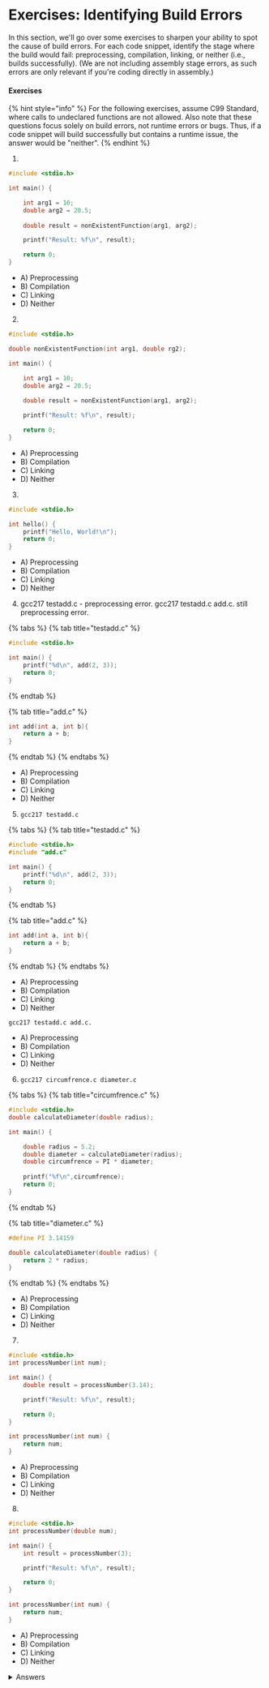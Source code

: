# Exercises: Identifying Build Errors

In this section, we'll go over some exercises to sharpen your ability to spot the cause of build errors. For each code snippet, identify the stage where the build would fail: preprocessing, compilation, linking, or neither (i.e., builds successfully). (We are not including assembly stage errors, as such errors are only relevant if you're coding directly in assembly.)

#### Exercises

{% hint style="info" %}
For the following exercises, assume C99 Standard, where calls to undeclared functions are not allowed. Also note that these questions focus solely on build errors, not runtime errors or bugs. Thus, if a code snippet will build successfully but contains a runtime issue, the answer would be "neither".
{% endhint %}

1.

```c
#include <stdio.h>

int main() {

    int arg1 = 10;
    double arg2 = 20.5;
    
    double result = nonExistentFunction(arg1, arg2);

    printf("Result: %f\n", result);

    return 0;
}
```

* A) Preprocessing
* B) Compilation
* C) Linking
* D) Neither

2.

```c
#include <stdio.h>

double nonExistentFunction(int arg1, double rg2);

int main() {

    int arg1 = 10;
    double arg2 = 20.5;
    
    double result = nonExistentFunction(arg1, arg2);

    printf("Result: %f\n", result);

    return 0;
}
```

* A) Preprocessing
* B) Compilation
* C) Linking
* D) Neither

3.

```c
#include <stdio.h>

int hello() {
    printf("Hello, World!\n");
    return 0;
}
```

* A) Preprocessing
* B) Compilation
* C) Linking
* D) Neither

4. gcc217 testadd.c - preprocessing error. gcc217 testadd.c add.c. still preprocessing error.

{% tabs %}
{% tab title="testadd.c" %}
```c
#include <stdio.h>

int main() {
    printf("%d\n", add(2, 3));
    return 0;
}

```
{% endtab %}

{% tab title="add.c" %}
```c
int add(int a, int b){
    return a + b;
}
```
{% endtab %}
{% endtabs %}

* A) Preprocessing
* B) Compilation
* C) Linking
* D) Neither

5. `gcc217 testadd.c`

{% tabs %}
{% tab title="testadd.c" %}
```c
#include <stdio.h>
#include "add.c"

int main() {
    printf("%d\n", add(2, 3));
    return 0;
}
```
{% endtab %}

{% tab title="add.c" %}
```c
int add(int a, int b){
    return a + b;
}
```
{% endtab %}
{% endtabs %}

* A) Preprocessing
* B) Compilation
* C) Linking
* D) Neither

`gcc217 testadd.c add.c.`

* A) Preprocessing
* B) Compilation
* C) Linking&#x20;
* D) Neither

6. `gcc217 circumfrence.c diameter.c`

{% tabs %}
{% tab title="circumfrence.c" %}
```c
#include <stdio.h>
double calculateDiameter(double radius);

int main() {

    double radius = 5.2;
    double diameter = calculateDiameter(radius);
    double circumfrence = PI * diameter;
    
    printf("%f\n",circumfrence);
    return 0;
}
```
{% endtab %}

{% tab title="diameter.c" %}
```c
#define PI 3.14159

double calculateDiameter(double radius) {
    return 2 * radius;
}
```
{% endtab %}
{% endtabs %}

* A) Preprocessing
* B) Compilation
* C) Linking
* D) Neither

7.

```c
#include <stdio.h>
int processNumber(int num);

int main() {
    double result = processNumber(3.14);

    printf("Result: %f\n", result);

    return 0;
}

int processNumber(int num) {
    return num;
}
```

* A) Preprocessing
* B) Compilation
* C) Linking
* D) Neither

8.

```c
#include <stdio.h>
int processNumber(double num);

int main() {
    int result = processNumber(3);

    printf("Result: %f\n", result);

    return 0;
}

int processNumber(int num) {
    return num;
}
```

* A) Preprocessing
* B) Compilation
* C) Linking
* D) Neither

<details>

<summary>Answers</summary>

1. A
2. C
3. C
4. A
5. C. 5.2 = D
6. B
7. D
8. B

</details>
